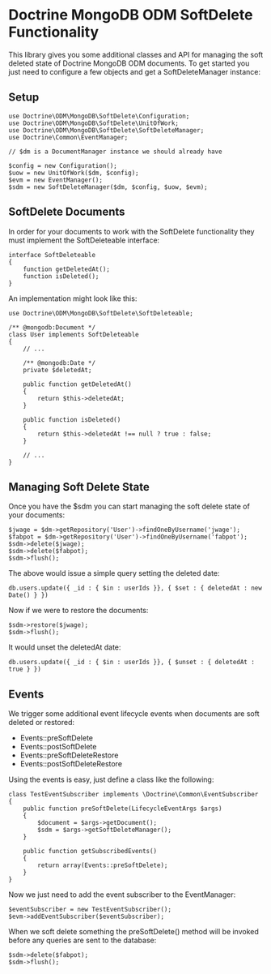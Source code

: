 # Doctrine MongoDB ODM SoftDelete Functionality

This library gives you some additional classes and API for managing the soft deleted state of Doctrine
MongoDB ODM documents. To get started you just need to configure a few objects and get a SoftDeleteManager
instance:

## Setup

    use Doctrine\ODM\MongoDB\SoftDelete\Configuration;
    use Doctrine\ODM\MongoDB\SoftDelete\UnitOfWork;
    use Doctrine\ODM\MongoDB\SoftDelete\SoftDeleteManager;
    use Doctrine\Common\EventManager;

    // $dm is a DocumentManager instance we should already have

    $config = new Configuration();
    $uow = new UnitOfWork($dm, $config);
    $evm = new EventManager();
    $sdm = new SoftDeleteManager($dm, $config, $uow, $evm);

## SoftDelete Documents

In order for your documents to work with the SoftDelete functionality they must implement the
SoftDeleteable interface:

    interface SoftDeleteable
    {
        function getDeletedAt();
        function isDeleted();
    }

An implementation might look like this:

    use Doctrine\ODM\MongoDB\SoftDelete\SoftDeleteable;

    /** @mongodb:Document */
    class User implements SoftDeleteable
    {
        // ...

        /** @mongodb:Date */
        private $deletedAt;

        public function getDeletedAt()
        {
            return $this->deletedAt;
        }
    
        public function isDeleted()
        {
            return $this->deletedAt !== null ? true : false;
        }

        // ...
    }

## Managing Soft Delete State

Once you have the $sdm you can start managing the soft delete state of your documents:

    $jwage = $dm->getRepository('User')->findOneByUsername('jwage');
    $fabpot = $dm->getRepository('User')->findOneByUsername('fabpot');
    $sdm->delete($jwage);
    $sdm->delete($fabpot);
    $sdm->flush();

The above would issue a simple query setting the deleted date:

    db.users.update({ _id : { $in : userIds }}, { $set : { deletedAt : new Date() } })

Now if we were to restore the documents:

    $sdm->restore($jwage);
    $sdm->flush();

It would unset the deletedAt date:

    db.users.update({ _id : { $in : userIds }}, { $unset : { deletedAt : true } })

## Events

We trigger some additional event lifecycle events when documents are soft deleted or restored:

* Events::preSoftDelete
* Events::postSoftDelete
* Events::preSoftDeleteRestore
* Events::postSoftDeleteRestore

Using the events is easy, just define a class like the following:

    class TestEventSubscriber implements \Doctrine\Common\EventSubscriber
    {
        public function preSoftDelete(LifecycleEventArgs $args)
        {
            $document = $args->getDocument();
            $sdm = $args->getSoftDeleteManager();
        }

        public function getSubscribedEvents()
        {
            return array(Events::preSoftDelete);
        }
    }

Now we just need to add the event subscriber to the EventManager:

    $eventSubscriber = new TestEventSubscriber();
    $evm->addEventSubscriber($eventSubscriber);

When we soft delete something the preSoftDelete() method will be invoked before any queries are sent
to the database:

    $sdm->delete($fabpot);
    $sdm->flush();